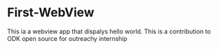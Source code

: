 # First-WebView
This ia a webview app that dispalys hello world. This is a contribution to ODK open source for outreachy internship
